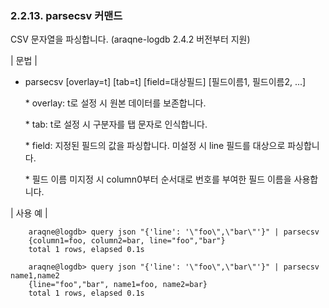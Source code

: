 ### 2.2.13. parsecsv 커맨드

CSV 문자열을 파싱합니다. (araqne-logdb 2.4.2 버전부터 지원)

\| 문법 \|

* parsecsv [overlay=t] [tab=t] [field=대상필드] [필드이름1, 필드이름2, ...]

    \* overlay: t로 설정 시 원본 데이터를 보존합니다.

    \* tab: t로 설정 시 구분자를 탭 문자로 인식합니다.

    \* field: 지정된 필드의 값을 파싱합니다. 미설정 시 line 필드를 대상으로 파싱합니다.

    \* 필드 이름 미지정 시 column0부터 순서대로 번호를 부여한 필드 이름을 사용합니다.


\| 사용 예 \|

~~~
    araqne@logdb> query json "{'line': '\"foo\",\"bar\"'}" | parsecsv
	{column1=foo, column2=bar, line="foo","bar"}
	total 1 rows, elapsed 0.1s

    araqne@logdb> query json "{'line': '\"foo\",\"bar\"'}" | parsecsv name1,name2
	{line="foo","bar", name1=foo, name2=bar}
	total 1 rows, elapsed 0.1s
~~~


